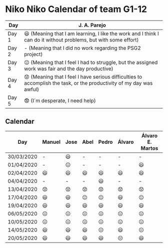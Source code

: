 # Niko Niko Calendar of team G1-12

| Day           | J. A. Parejo  |
| ------------- | ------------- |
| Day 1         |    :smiley: (Meaning that I am learning, I like the work and I think I can do it without problems, but with some effort) |
| Day 2         |    - (Meaning that I did no work regarding the PSG2 project)           |
| Day 3         |    :neutral_face:  (Meaning that I feel I had to struggle, but the assigned work was fair and the day productive)          |:fearful:
| Day 4         |    :worried: (Meaning that I feel I have serious difficulties to accomplish the task, or the productivity of my day was awful)           |
| Day 5         |    :fearful:   (I´m desperate, I need help)        |


## Calendar

| Day           | Manuel    | Jose     | Abel     | Pedro     | Álvaro     | Álvaro E. Martos     |
| ------------- | ------------- | -------------  | -------------  | -------------  | -------------  | -------------  |
| 30/03/2020         | - | :smiley:           |-|-|- |- | :smiley:               |
| 01/04/2020         | -   | :neutral_face:            |    -            |       -         |  - | :smiley:               |     -           |      -          |
| 02/04/2020         | :smiley: |       :smiley:          |  :smiley:       |         :smiley:           |  :smiley:    | :smiley:                |
| 04/04/2020         |      -         |       -         |     -           |       :smiley:          |     -          |     -        |
| 13/04/2020        |         :worried:      |      :worried:          |  :worried:              |          :worried:      |      :worried:             |:worried:   |
| 17/04/2020        |         :smiley:      |      :smiley:          |  :neutral_face:              |          :neutral_face:      |      :smiley:             |:neutral_face:   |
| 19/04/2020        |         :smiley:      |      :smiley:          |  :smiley:              |          :smiley:      |      :smiley:             |:smiley:   |
| 06/05/2020        |         :neutral_face:      |      :neutral_face:          |  :neutral_face:              |          :neutral_face:      |      :neutral_face:             |:neutral_face:   |
| 10/05/2020        |         :neutral_face:      |      :neutral_face:          |  :neutral_face:              |          :neutral_face:      |      :neutral_face:             |:neutral_face:   |
| 14/05/2020        |  :smiley:     |      :smiley:         | :smiley: |    :neutral_face:        |     :smiley:       |    :neutral_face:
| 20/05/2020        |  :smiley: |    :smiley:          |  :smiley:   |   :smiley:          |    :neutral_face:      |  :smiley:              |



